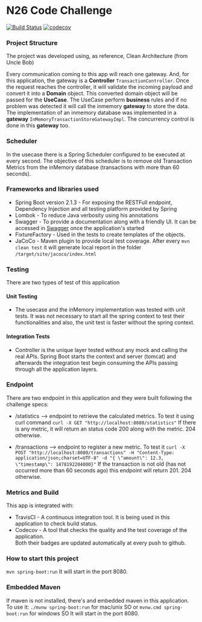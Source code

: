 # N26 Code Challenge

[![Build Status](https://travis-ci.org/arturbdr/code-challenge.svg?branch=master)](https://travis-ci.org/arturbdr/code-challenge)
[![codecov](https://codecov.io/gh/arturbdr/code-challenge/branch/master/graph/badge.svg)](https://codecov.io/gh/arturbdr/code-challenge)

### Project Structure
The project was developed using, as reference, Clean Architecture (from Uncle Bob)

Every communication coming to this app will reach one gateway. And, for this application, the gateway is a **Controller** ``TransactionController``.
Once the request reaches the controller, it will validate the incoming payload and convert it into a **Domain** object.
This converted domain object will be passed for the **UseCase**. The UseCase perform **business** rules and if no problem was detected it will call the inmemory **gateway** to store the data.
The implementation of an inmemory database was implemented in a **gateway** ``InMemoryTransactionStoreGatewayImpl``.
The concurrency control is done in this **gateway** too.

### Scheduler
In the usecase there is a Spring Scheduler configured to be executed at every second. The objective of this scheduler is to
remove old Transaction Metrics from the inMemory database (transactions with more than 60 seconds).
    
### Frameworks and libraries used
- Spring Boot version 2.1.3 - For exposing the RESTFull endpoint, Dependency Injection and all testing platform provided by Spring
- Lombok - To reduce Java verbosity using his annotations
- Swagger - To provide a documentation along with a friendly UI. It can be accessed in [Swagger](http://localhost:8080/swagger-ui.html) once the application's started
- FixtureFactory - Used in the tests to create templates of the objects.
- JaCoCo - Maven plugin to provide local test coverage. After every ``mvn clean test`` it will generate local report in the folder ``/target/site/jacoco/index.html``   

### Testing
There are two types of test of this application 
#### Unit Testing
- The usecase and the inMemory implementation was tested with unit tests.
It was not necessary to start all the spring context to test their functionalities and also, the unit test is faster without the spring context.
 
#### Integration Tests
- Controller is the unique layer tested without any mock and calling the real APIs. Spring Boot starts the context and server (tomcat) 
and afterwards the integration test begin consuming the APIs passing through all the application layers.

### Endpoint
There are two endpoint in this application and they were built following the challenge specs:
- /statistics --> endpoint to retrieve the calculated metrics. To test it using curl command ``curl -X GET "http://localhost:8080/statistics"``
If there is any metric, it will return an status code 200 along with the metric. 204 otherwise.

- /transactions --> endpoint to register a new metric. To test it ``curl -X POST "http://localhost:8080/transactions" -H "Content-Type: application/json;charset=UTF-8" -d "{ \"amount\": 12.3, \"timestamp\": 1478192204000}"``
If the transaction is not old (has not occurred more than 60 seconds ago) this endpoint will return 201. 204 otherwise.

### Metrics and Build
This app is integrated with:
- TravisCI - A continuous integration tool. It is being used in this application to check build status.<br/>
- Codecov - A tool that checks the quality and the test coverage of the application.<br/>
Both their badges are updated automatically at every push to github.

### How to start this project
``mvn spring-boot:run``
It will start in the port 8080. 

### Embedded Maven
If maven is not installed, there's and embedded maven in this application. To use it: ``./mvnw spring-boot:run`` for mac/unix SO or ``mvnw.cmd spring-boot:run`` for windows SO
It will start in the port 8080.